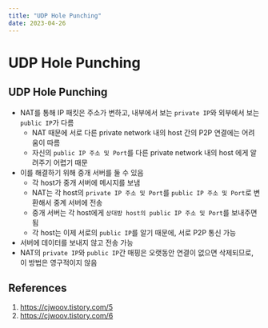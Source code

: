 ```yaml
---
title: "UDP Hole Punching"
date: 2023-04-26
---
```


# UDP Hole Punching

## UDP Hole Punching

- NAT를 통해 IP 패킷은 주소가 변하고, 내부에서 보는 `private IP`와 외부에서 보는 `public IP`가 다름
  - NAT 때문에 서로 다른 private network 내의 host 간의 P2P 연결에는 어려움이 따름
  - 자신의 `public IP 주소 및 Port`를 다른 private network 내의 host 에게 알려주기 어렵기 때문
- 이를 해결하기 위해 중개 서버를 둘 수 있음
  - 각 host가 중개 서버에 메시지를 보냄
  - NAT는 각 host의 `private IP 주소 및 Port`를 `public IP 주소 및 Port`로 변환해서 중계 서버에 전송
  - 중개 서버는 각 host에게 `상대방 host의 public IP 주소 및 Port`를 보내주면 됨
  - 각 host는 이제 서로의 `public IP`를 알기 때문에, 서로 P2P 통신 가능
- 서버에 데이터를 보내지 않고 전송 가능
- NAT의 `private IP`와 `public IP`간 매핑은 오랫동안 연결이 없으면 삭제되므로, 이 방법은 영구적이지 않음

## References

1. https://cjwoov.tistory.com/5
2. https://cjwoov.tistory.com/6
